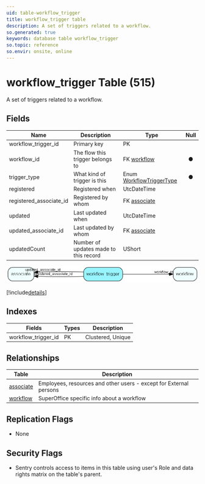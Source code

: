 ```yaml
---
uid: table-workflow_trigger
title: workflow_trigger table
description: A set of triggers related to a workflow.
so.generated: true
keywords: database table workflow_trigger
so.topic: reference
so.envir: onsite, online
---
```


# workflow\_trigger Table (515)

A set of triggers related to a workflow.

## Fields

| Name | Description | Type | Null |
|------|-------------|------|:----:|
|workflow\_trigger\_id|Primary key|PK| |
|workflow\_id|The flow this trigger belongs to|FK [workflow](workflow.md)|&#x25CF;|
|trigger\_type|What kind of trigger is this|Enum [WorkflowTriggerType](enums/workflowtriggertype.md)|&#x25CF;|
|registered|Registered when|UtcDateTime| |
|registered\_associate\_id|Registered by whom|FK [associate](associate.md)| |
|updated|Last updated when|UtcDateTime| |
|updated\_associate\_id|Last updated by whom|FK [associate](associate.md)| |
|updatedCount|Number of updates made to this record|UShort| |


![workflow_trigger table relationship diagram](./media/workflow_trigger.png)

[!include[details](./includes/workflow-trigger.md)]

## Indexes

| Fields | Types | Description |
|--------|-------|-------------|
|workflow\_trigger\_id |PK |Clustered, Unique |

## Relationships

| Table|  Description |
|------|-------------|
|[associate](associate.md)  |Employees, resources and other users - except for External persons |
|[workflow](workflow.md)  |SuperOffice specific info about a workflow |


## Replication Flags

* None

## Security Flags

* Sentry controls access to items in this table using user's Role and data rights matrix on the table's parent.

